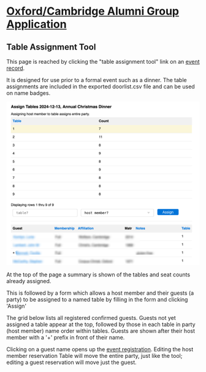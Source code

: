 # [Oxford/Cambridge Alumni Group Application](index.md)

## Table Assignment Tool

This page is reached by clicking the "table assignment tool" link on an [event record](event_record.md).

It is designed for use prior to a formal event such as a dinner. The table assignments are included in the exported doorlist.csv file and can be used on name badges.

![assign_tables](images/assign_tables.png)

At the top of the page a summary is shown of the tables and seat counts already assigned.

This is followed by a form which allows a host member and their guests (a party) to be assigned to a named table by filling in the form and clicking 'Assign'

The grid below lists all registered confirmed guests. Guests not yet assigned a table appear at the top, followed by those in each table in party (host member) name order within tables. Guests are shown after their host member with a '+' prefix in front of their name.

Clicking on a guest name opens up the [event registration](event_registration.md). Editing the host member reservation Table will move the entire party, just like the tool; editing a guest reservation will move just the guest.
